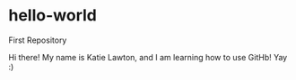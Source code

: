 # hello-world
First Repository

Hi there!
My name is Katie Lawton, and I am learning how to use GitHb! Yay :)
